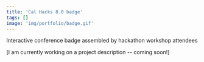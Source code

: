 ```yaml
---
title: 'Cal Hacks 8.0 badge'
tags: []
image: 'img/portfolio/badge.gif'
---
```

Interactive conference badge assembled by hackathon workshop attendees
<!--more-->
[I am currently working on a project description -- coming soon!]
